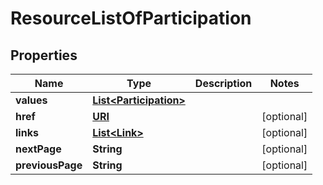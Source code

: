 

# ResourceListOfParticipation

## Properties

Name | Type | Description | Notes
------------ | ------------- | ------------- | -------------
**values** | [**List&lt;Participation&gt;**](Participation.md) |  | 
**href** | [**URI**](URI.md) |  |  [optional]
**links** | [**List&lt;Link&gt;**](Link.md) |  |  [optional]
**nextPage** | **String** |  |  [optional]
**previousPage** | **String** |  |  [optional]



